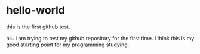 # hello-world
this is the first github test.

hi~ i am trying to test my github repository for the first time.
i think this is my good starting point for my programming studying.
